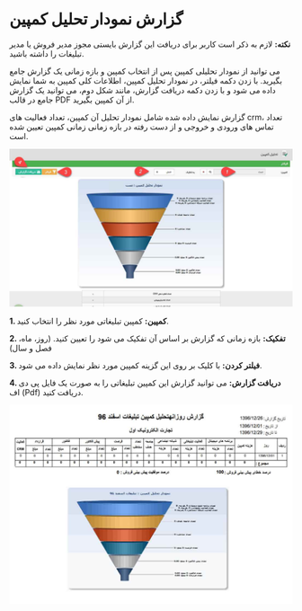 # گزارش نمودار تحلیل کمپین 

**نکته:** لازم به ذکر است کاربر برای دریافت این گزارش بایستی مجوز مدیر فروش یا مدیر تبلیغات را داشته باشید.


می توانید از نمودار تحلیلی کمپین پس از انتخاب کمپین و بازه زمانی یک گزارش جامع بگیرید. با زدن دکمه فیلتر، در نمودار تحلیل کمپین، اطلاعات کلی کمپین به شما نمایش داده می شود و با زدن دکمه دریافت گزارش، مانند شکل دوم، می توانید یک گزارش جامع در قالب PDF از آن کمپین بگیرید.

گزارش نمایش داده شده شامل نمودار تحلیل آن کمپین، تعداد فعالیت های crm، تعداد تماس های ورودی و خروجی و از دست رفته در بازه زمانی زمانی کمپین تعیین شده است.

![](Campain1.png)

**1. کمپین:** کمپین تبلیغاتی مورد نظر را انتخاب کنید.

**2. تفکیک:** بازه زمانی که گزارش بر اساس آن تفکیک می شود را تعیین کنید. (روز، ماه، فصل و سال)

**3. فیلتر کردن:**  با کلیک بر روی این گزینه کمپین مورد نظر نمایش داده می شود.

**4. دریافت گزارش:** می توانید گزارش این کمپین تبلیغاتی را به صورت یک فایل پی دی اف (Pdf) دریافت کنید.

![](Campain2.png)
